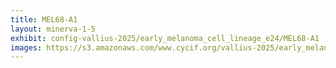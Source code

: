 ```yaml
---
title: MEL68-A1
layout: minerva-1-5
exhibit: config-vallius-2025/early_melanoma_cell_lineage_e24/MEL68-A1
images: https://s3.amazonaws.com/www.cycif.org/vallius-2025/early_melanoma_cell_lineage_e24/MEL68-A1
---
```

